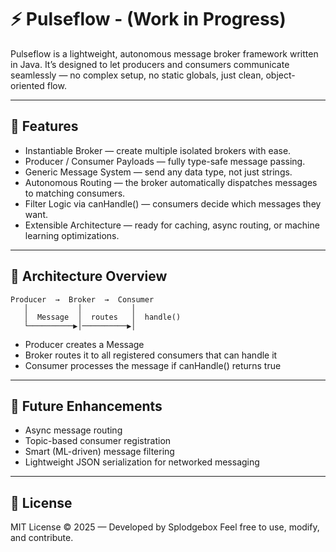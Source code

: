 # ⚡ Pulseflow - (Work in Progress)

Pulseflow is a lightweight, autonomous message broker framework written in Java.
It’s designed to let producers and consumers communicate seamlessly — no complex setup, no static globals, just clean, object-oriented flow.

------------------------------------------------------------
🚀 Features
------------------------------------------------------------
- Instantiable Broker — create multiple isolated brokers with ease.
- Producer / Consumer Payloads — fully type-safe message passing.
- Generic Message<T> System — send any data type, not just strings.
- Autonomous Routing — the broker automatically dispatches messages to matching consumers.
- Filter Logic via canHandle() — consumers decide which messages they want.
- Extensible Architecture — ready for caching, async routing, or machine learning optimizations.

------------------------------------------------------------
🧩 Architecture Overview
------------------------------------------------------------
```
Producer  →  Broker  →  Consumer
   │           │           │
   │  Message  │  routes   │  handle()
   └──────────▶│──────────▶│
```

- Producer creates a Message<T>
- Broker routes it to all registered consumers that can handle it
- Consumer processes the message if canHandle() returns true

------------------------------------------------------------
🧠 Future Enhancements
------------------------------------------------------------
- Async message routing
- Topic-based consumer registration
- Smart (ML-driven) message filtering
- Lightweight JSON serialization for networked messaging

------------------------------------------------------------
📜 License
------------------------------------------------------------
MIT License © 2025 — Developed by Splodgebox
Feel free to use, modify, and contribute.
